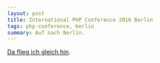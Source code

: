 ```yaml
---
layout: post
title: International PHP Conference 2016 Berlin
tags: php conference, berlin
summary: Auf nach Berlin.
---
```

[Da flieg ich gleich hin](https://phpconference.com/).
